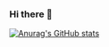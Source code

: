### Hi there 👋

[![Anurag's GitHub stats](https://github-readme-stats.vercel.app/api?username=ABelliqueux&show_icons=true&theme=radical)](https://github.com/anuraghazra/github-readme-stats)
